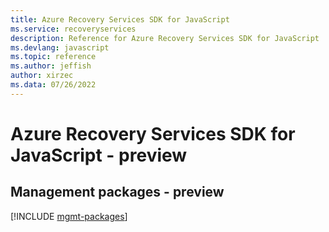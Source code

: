 ```yaml
---
title: Azure Recovery Services SDK for JavaScript
ms.service: recoveryservices
description: Reference for Azure Recovery Services SDK for JavaScript
ms.devlang: javascript
ms.topic: reference
ms.author: jeffish
author: xirzec
ms.data: 07/26/2022
---
```

# Azure Recovery Services SDK for JavaScript - preview

## Management packages - preview
[!INCLUDE [mgmt-packages](recovery-services-mgmt-index.md)]